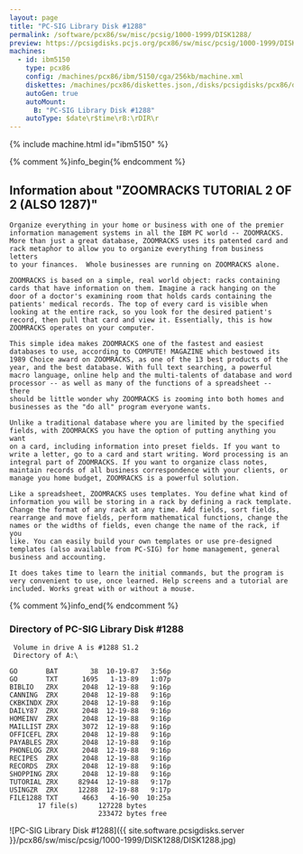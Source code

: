 ```yaml
---
layout: page
title: "PC-SIG Library Disk #1288"
permalink: /software/pcx86/sw/misc/pcsig/1000-1999/DISK1288/
preview: https://pcsigdisks.pcjs.org/pcx86/sw/misc/pcsig/1000-1999/DISK1288/DISK1288.jpg
machines:
  - id: ibm5150
    type: pcx86
    config: /machines/pcx86/ibm/5150/cga/256kb/machine.xml
    diskettes: /machines/pcx86/diskettes.json,/disks/pcsigdisks/pcx86/diskettes.json
    autoGen: true
    autoMount:
      B: "PC-SIG Library Disk #1288"
    autoType: $date\r$time\rB:\rDIR\r
---
```


{% include machine.html id="ibm5150" %}

{% comment %}info_begin{% endcomment %}

## Information about "ZOOMRACKS TUTORIAL 2 OF 2 (ALSO 1287)"

    Organize everything in your home or business with one of the premier
    information management systems in all the IBM PC world -- ZOOMRACKS.
    More than just a great database, ZOOMRACKS uses its patented card and
    rack metaphor to allow you to organize everything from business letters
    to your finances.  Whole businesses are running on ZOOMRACKS alone.
    
    ZOOMRACKS is based on a simple, real world object: racks containing
    cards that have information on them. Imagine a rack hanging on the
    door of a doctor's examining room that holds cards containing the
    patients' medical records. The top of every card is visible when
    looking at the entire rack, so you look for the desired patient's
    record, then pull that card and view it. Essentially, this is how
    ZOOMRACKS operates on your computer.
    
    This simple idea makes ZOOMRACKS one of the fastest and easiest
    databases to use, according to COMPUTE! MAGAZINE which bestowed its
    1989 Choice award on ZOOMRACKS, as one of the 13 best products of the
    year, and the best database. With full text searching, a powerful
    macro language, online help and the multi-talents of database and word
    processor -- as well as many of the functions of a spreadsheet -- there
    should be little wonder why ZOOMRACKS is zooming into both homes and
    businesses as the "do all" program everyone wants.
    
    Unlike a traditional database where you are limited by the specified
    fields, with ZOOMRACKS you have the option of putting anything you want
    on a card, including information into preset fields. If you want to
    write a letter, go to a card and start writing. Word processing is an
    integral part of ZOOMRACKS. If you want to organize class notes,
    maintain records of all business correspondence with your clients, or
    manage you home budget, ZOOMRACKS is a powerful solution.
    
    Like a spreadsheet, ZOOMRACKS uses templates. You define what kind of
    information you will be storing in a rack by defining a rack template.
    Change the format of any rack at any time. Add fields, sort fields,
    rearrange and move fields, perform mathematical functions, change the
    names or the widths of fields, even change the name of the rack, if you
    like. You can easily build your own templates or use pre-designed
    templates (also available from PC-SIG) for home management, general
    business and accounting.
    
    It does takes time to learn the initial commands, but the program is
    very convenient to use, once learned. Help screens and a tutorial are
    included. Works great with or without a mouse.
{% comment %}info_end{% endcomment %}


### Directory of PC-SIG Library Disk #1288

     Volume in drive A is #1288 S1.2
     Directory of A:\

    GO       BAT        38  10-19-87   3:56p
    GO       TXT      1695   1-13-89   1:07p
    BIBLIO   ZRX      2048  12-19-88   9:16p
    CANNING  ZRX      2048  12-19-88   9:16p
    CKBKINDX ZRX      2048  12-19-88   9:16p
    DAILY87  ZRX      2048  12-19-88   9:16p
    HOMEINV  ZRX      2048  12-19-88   9:16p
    MAILLIST ZRX      3072  12-19-88   9:16p
    OFFICEFL ZRX      2048  12-19-88   9:16p
    PAYABLES ZRX      2048  12-19-88   9:16p
    PHONELOG ZRX      2048  12-19-88   9:16p
    RECIPES  ZRX      2048  12-19-88   9:16p
    RECORDS  ZRX      2048  12-19-88   9:16p
    SHOPPING ZRX      2048  12-19-88   9:16p
    TUTORIAL ZRX     82944  12-19-88   9:17p
    USINGZR  ZRX     12288  12-19-88   9:17p
    FILE1288 TXT      4663   4-16-90  10:25a
           17 file(s)     127228 bytes
                          233472 bytes free

![PC-SIG Library Disk #1288]({{ site.software.pcsigdisks.server }}/pcx86/sw/misc/pcsig/1000-1999/DISK1288/DISK1288.jpg)
